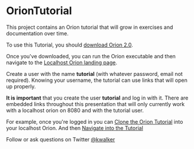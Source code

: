 OrionTutorial
=============

This project contains an Orion tutorial that will grow in exercises and documentation over time.

To use this Tutorial, you should [download Orion 2.0](http://download.eclipse.org/orion/drops/R-2.0-201302221257/index.html "Download Orion 2.0").

Once you've downloaded, you can run the Orion executable and then navigate to the [Localhost Orion landing page](http://localhost:8080 "Orion Localhost").

Create a user with the name __tutorial__ (with whatever password, email not required). Knowing your username, the tutorial can use links that will open up properly.

__It is important__ that you create the user __tutorial__ and log in with it.  There are embedded links throughout this presentation that will only currently work with a localhost orion on 8080 and with the tutorial user.

For example, once you're logged in you can [Clone the Orion Tutorial](http://localhost:8080/git/git-repository.html#,cloneGitRepository=git://github.com/kenwalker/OrionTutorial.git "Clone the Orion Tutorial") into your localhost Orion. And then [Navigate into the Tutorial](http://localhost:8080/navigate/table.html#/file/tutorial/OrionTutorial/?depth=1 "Navigate into the Orion Tutorial on Localhost")

Follow or ask questions on Twitter [@kwalker](https://twitter.com/kwalker "Ken Walker on Twitter")